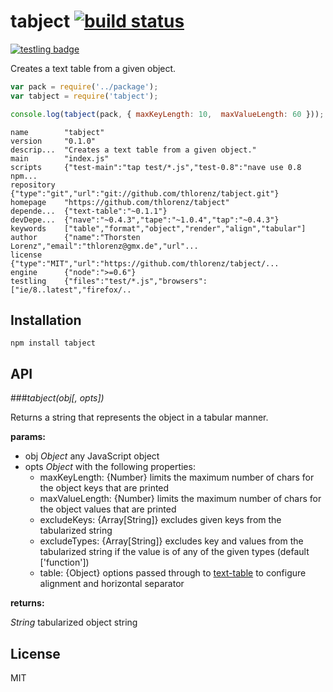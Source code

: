 # tabject [![build status](https://secure.travis-ci.org/thlorenz/tabject.png)](http://travis-ci.org/thlorenz/tabject)

[![testling badge](https://ci.testling.com/thlorenz/tabject.png)](https://ci.testling.com/thlorenz/tabject)

Creates a text table from a given object.

```js
var pack = require('../package');
var tabject = require('tabject');

console.log(tabject(pack, { maxKeyLength: 10,  maxValueLength: 60 }));
```

```
name        "tabject"
version     "0.1.0"
descrip...  "Creates a text table from a given object."
main        "index.js"
scripts     {"test-main":"tap test/*.js","test-0.8":"nave use 0.8 npm...
repository  {"type":"git","url":"git://github.com/thlorenz/tabject.git"}
homepage    "https://github.com/thlorenz/tabject"
depende...  {"text-table":"~0.1.1"}
devDepe...  {"nave":"~0.4.3","tape":"~1.0.4","tap":"~0.4.3"}
keywords    ["table","format","object","render","align","tabular"]
author      {"name":"Thorsten Lorenz","email":"thlorenz@gmx.de","url"...
license     {"type":"MIT","url":"https://github.com/thlorenz/tabject/...
engine      {"node":">=0.6"}
testling    {"files":"test/*.js","browsers":["ie/8..latest","firefox/..
```

## Installation

    npm install tabject

## API

###*tabject(obj[, opts])*

Returns a string that represents the object in a tabular manner.

**params:**

- obj *Object* any JavaScript object
- opts *Object* with the following properties:
  - maxKeyLength: {Number} limits the maximum number of chars for the object keys that are printed
  - maxValueLength: {Number} limits the maximum number of chars for the object values that are printed
  - excludeKeys: {Array[String]} excludes given keys from the tabularized string
  - excludeTypes: {Array[String]} excludes key and values from the tabularized string if the value is of any of the
    given types (default ['function'])
  - table: {Object} options passed through to [text-table](https://github.com/substack/text-table#var-s--tablerows-opts)
    to configure alignment and horizontal separator

**returns:**

*String* tabularized object string


## License

MIT

